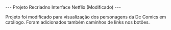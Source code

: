 --- Projeto Recriadno Interface Netflix (Modificado) ---

Projeto foi modificado para visualização dos personagens da Dc Comics em catálogo.
Foram adicionados também caminhos de links nos botões.
